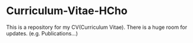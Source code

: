 # Curriculum-Vitae-HCho

This is a repository for my CV(Curriculum Vitae).
There is a huge room for updates. (e.g. Publications...)
